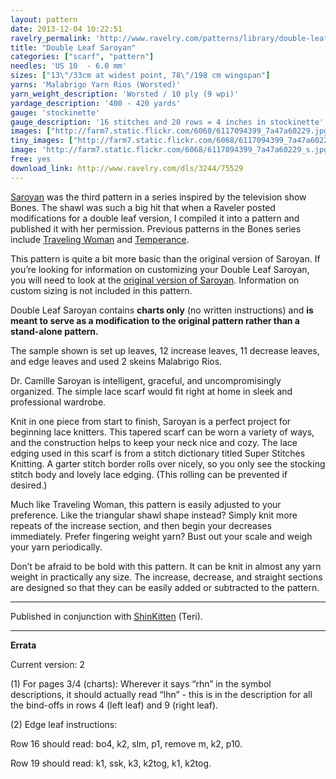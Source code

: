 ```yaml
---
layout: pattern
date: 2013-12-04 10:22:51
ravelry_permalink: 'http://www.ravelry.com/patterns/library/double-leaf-saroyan'
title: "Double Leaf Saroyan"
categories: ["scarf", "pattern"]
needles: 'US 10  - 6.0 mm'
sizes: ["13\"/33cm at widest point, 78\"/198 cm wingspan"]
yarns: 'Malabrigo Yarn Rios (Worsted)'
yarn_weight_description: 'Worsted / 10 ply (9 wpi)'
yardage_description: '400 - 420 yards'
gauge: 'stockinette'
gauge_description: '16 stitches and 20 rows = 4 inches in stockinette'
images: ["http://farm7.static.flickr.com/6068/6117094399_7a47a60229.jpg", "http://images4-d.ravelrycache.com/uploads/jlforbess/94612351/DSC_0059_medium.JPG", "http://images4-b.ravelrycache.com/uploads/MissKerstin/178848533/DSCF0089_medium.JPG", "http://farm7.static.flickr.com/6082/6117639344_2a6d7546bb.jpg", "http://farm7.static.flickr.com/6072/6117639490_af0522d49a.jpg"]
tiny_images: ["http://farm7.static.flickr.com/6068/6117094399_7a47a60229_s.jpg", "http://images4.ravelrycache.com/uploads/jlforbess/94612351/DSC_0059_square.JPG", "http://images4-b.ravelrycache.com/uploads/MissKerstin/178848533/DSCF0089_square.JPG", "http://farm7.static.flickr.com/6082/6117639344_2a6d7546bb_s.jpg", "http://farm7.static.flickr.com/6072/6117639490_af0522d49a_s.jpg"]
image: 'http://farm7.static.flickr.com/6068/6117094399_7a47a60229_s.jpg'
free: yes
download_link: http://www.ravelry.com/dls/3244/75529
---
```

<p><a href='http://www.ravelry.com/patterns/library/saroyan'>Saroyan</a> was the third pattern in a series inspired by the television show Bones. The shawl was such a big hit that when a Raveler posted modifications for a double leaf version, I compiled it into a pattern and published it with her permission. Previous patterns in the Bones series include <a href='http://www.ravelry.com/patterns/library/traveling-woman'>Traveling Woman</a> and <a href='http://www.ravelry.com/patterns/library/temperance'>Temperance</a>.</p>

<p>This pattern is quite a bit more basic than the original version of Saroyan. If you’re looking for information on customizing your Double Leaf Saroyan, you will need to look at the <a href='http://www.ravelry.com/patterns/library/temperance'>original version of Saroyan</a>. Information on custom sizing is not included in this pattern.</p>

<p>Double Leaf Saroyan contains <strong>charts only</strong> (no written instructions) and <strong>is meant to serve as a modification to the original pattern rather than a stand-alone pattern.</strong></p>

<p>The sample shown is set up leaves, 12 increase leaves, 11 decrease leaves, and edge leaves and used 2 skeins Malabrigo Rios.</p>

<p>Dr. Camille Saroyan is intelligent, graceful, and uncompromisingly organized. The simple lace scarf would fit right at home in sleek and professional wardrobe.</p>

<p>Knit in one piece from start to finish, Saroyan is a perfect project for beginning lace knitters. This tapered scarf can be worn a variety of ways, and the construction helps to keep your neck nice and cozy. The lace edging used in this scarf is from a stitch dictionary titled Super Stitches Knitting. A garter stitch border rolls over nicely, so you only see the stocking stitch body and lovely lace edging. (This rolling can be prevented if desired.)</p>

<p>Much like Traveling Woman, this pattern is easily adjusted to your preference. Like the triangular shawl shape instead? Simply knit more repeats of the increase section, and then begin your decreases immediately. Prefer fingering weight yarn? Bust out your scale and weigh your yarn periodically.</p>

<p>Don&#8217;t be afraid to be bold with this pattern. It can be knit in almost any yarn weight in practically any size. The increase, decrease, and straight sections are designed so that they can be easily added or subtracted to the pattern.</p>
<hr />
<p>Published in conjunction with <a href='http://www.ravelry.com/patterns/library/traveling-woman'>ShinKitten</a> (Teri).</p>
<hr />
<p><strong>Errata</strong></p>

<p>Current version: 2</p>

<p>(1) For pages 3/4 (charts): Wherever it says &#8220;rhn&#8221; in the symbol descriptions, it should actually read &#8220;lhn&#8221; - this is in the description for all the bind-offs in rows 4 (left leaf) and 9 (right leaf).</p>

<p>(2) Edge leaf instructions:</p>

<p>Row 16 should read: bo4, k2, slm, p1, remove m, k2, p10.</p>

<p>Row 19 should read: k1, ssk, k3, k2tog, k1, k2tog.</p>
